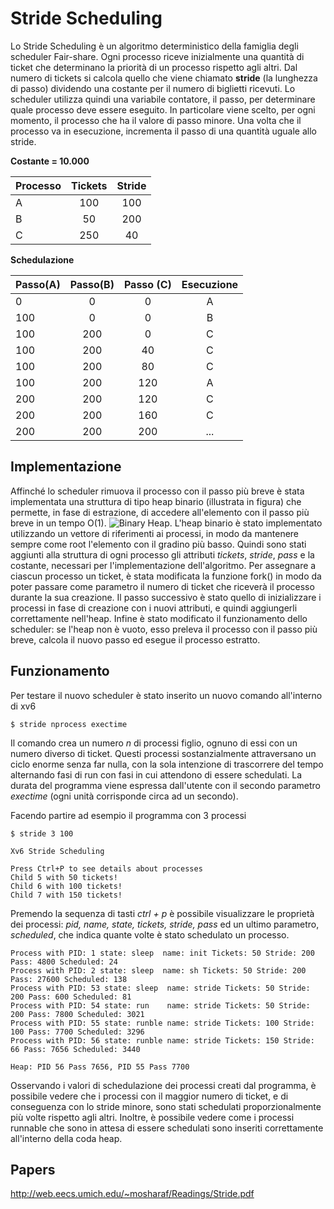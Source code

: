 # Stride Scheduling

Lo Stride Scheduling è un algoritmo deterministico della famiglia degli scheduler Fair-share. Ogni processo riceve inizialmente una quantità di ticket che determinano la priorità di un processo rispetto agli altri. Dal numero di tickets si calcola quello che viene chiamato **stride** (la lunghezza di passo) dividendo una costante per il numero di biglietti ricevuti. Lo scheduler utilizza quindi una variabile contatore, il passo, per determinare quale processo deve essere eseguito. In particolare viene scelto, per ogni momento, il processo che ha il valore di passo minore. Una volta che il processo va in esecuzione, incrementa il passo di una quantità uguale allo stride.

**Costante = 10.000**

|   Processo    |    Tickets    |     Stride    |
| ------------- |:-------------:|:-------------:|
|      A        |      100      |      100      |
|      B        |      50       |      200      |
|      C        |      250      |      40       |


**Schedulazione**

|    Passo(A)   |    Passo(B)   |   Passo (C)   | Esecuzione |
| ------------- |:-------------:|:-------------:|:----------:|
|      0        |       0       |      0        |     A      |
|      100      |       0       |      0        |     B      |
|      100      |      200      |      0        |     C      |
|      100      |      200      |      40       |     C      |
|      100      |      200      |      80       |     C      | 
|      100      |      200      |      120      |     A      |
|      200      |      200      |      120      |     C      |
|      200      |      200      |      160      |     C      |
|      200      |      200      |      200      |    ...     |


## Implementazione
Affinché lo scheduler rimuova il processo con il passo più breve è stata implementata una struttura di tipo heap binario (illustrata in figura) che permette, in fase di estrazione, di accedere all'elemento con il passo più breve in un tempo O(1). 
![Binary Heap.](/images/HeapVector.png)
L'heap binario è stato implementato utilizzando un vettore di riferimenti ai processi, in modo da mantenere sempre come root l'elemento con il gradino più basso.
Quindi sono stati aggiunti alla struttura di ogni processo gli attributi *tickets*, *stride*, *pass* e la costante, necessari per l'implementazione dell'algoritmo. 
Per assegnare a ciascun processo un ticket, è stata modificata la funzione fork() in modo da poter passare come parametro il numero di ticket che riceverà il processo durante la sua creazione. 
Il passo successivo è stato quello di inizializzare i processi in fase di creazione con i nuovi attributi, e quindi aggiungerli correttamente nell'heap.
Infine è stato modificato il funzionamento dello scheduler: se l'heap non è vuoto, esso preleva il processo con il passo più breve, calcola il nuovo passo ed esegue il processo estratto.

## Funzionamento
Per testare il nuovo scheduler è stato inserito un nuovo comando all'interno di xv6
```
$ stride nprocess exectime
```
Il comando crea un numero *n* di processi figlio, ognuno di essi con un numero diverso di ticket. Questi processi sostanzialmente attraversano un ciclo enorme senza far nulla, con la sola intenzione di trascorrere del tempo alternando fasi di run con fasi in cui attendono di essere schedulati. 
La durata del programma viene espressa dall'utente con il secondo parametro *exectime* (ogni unità corrisponde circa ad un secondo).

Facendo partire ad esempio il programma con 3 processi
```
$ stride 3 100
```
```
Xv6 Stride Scheduling

Press Ctrl+P to see details about processes
Child 5 with 50 tickets!
Child 6 with 100 tickets!
Child 7 with 150 tickets!
```
Premendo la sequenza di tasti *ctrl + p* è possibile visualizzare le proprietà dei processi: *pid, name, state, tickets, stride, pass* ed un ultimo parametro, *scheduled*, che indica quante volte è stato schedulato un processo. 
```
Process with PID: 1 state: sleep  name: init Tickets: 50 Stride: 200 Pass: 4800 Scheduled: 24
Process with PID: 2 state: sleep  name: sh Tickets: 50 Stride: 200 Pass: 27600 Scheduled: 138
Process with PID: 53 state: sleep  name: stride Tickets: 50 Stride: 200 Pass: 600 Scheduled: 81
Process with PID: 54 state: run    name: stride Tickets: 50 Stride: 200 Pass: 7800 Scheduled: 3021
Process with PID: 55 state: runble name: stride Tickets: 100 Stride: 100 Pass: 7700 Scheduled: 3296
Process with PID: 56 state: runble name: stride Tickets: 150 Stride: 66 Pass: 7656 Scheduled: 3440

Heap: PID 56 Pass 7656, PID 55 Pass 7700

```
Osservando i valori di schedulazione dei processi creati dal programma, è possibile vedere che i processi con il maggior numero di ticket, e di conseguenza con lo stride minore, sono stati schedulati proporzionalmente più volte rispetto agli altri. 
Inoltre, è possibile vedere come i processi runnable che sono in attesa di essere schedulati sono inseriti correttamente all'interno della coda heap.

## Papers
http://web.eecs.umich.edu/~mosharaf/Readings/Stride.pdf
